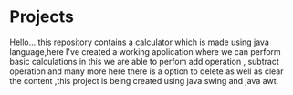 # Projects
Hello...
this repository contains a calculator which is made using java language,here I've created a working application where we can perform basic calculations in this we are able to perfom add operation , subtract operation and many more here there is a option to delete as well as clear the content ,this project is being created using java swing  and java awt.
